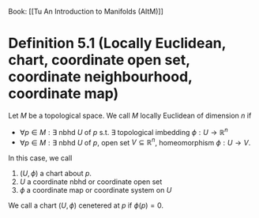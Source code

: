 Book: [[Tu An Introduction to Manifolds (AItM)]]
# Definition 5.1 (Locally Euclidean, chart, coordinate open set, coordinate neighbourhood, coordinate map)
Let $M$ be a topological space.
We call $M$ locally Euclidean of dimension $n$ if 
- $\forall p\in M:\exists$ nbhd $U$ of $p$ s.t. $\exists$ topological imbedding $\phi:U\to \mathbb{R}^{n}$
- $\forall p\in M:\exists$ nbhd $U$ of $p$, open set $V\subseteq \mathbb{R}^{n}$, homeomorphism $\phi:U\to V$.

In this case, we call 
1. $(U,\phi)$ a chart about $p$.
2. $U$ a coordinate nbhd or coordinate open set
3. $\phi$ a coordinate map or coordinate system on $U$

We call a chart $(U,\phi)$ cenetered at $p$ if $\phi(p)=0$.
